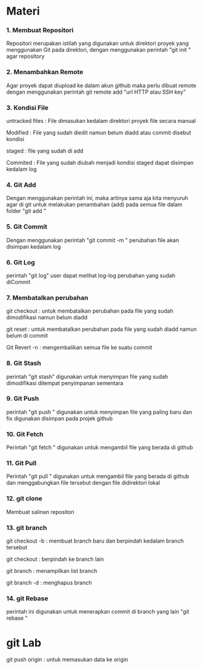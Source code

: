 # Materi

### 1. Membuat Repositori
Repositori merupakan istilah yang digunakan untuk direktori proyek yang menggunakan Git pada direktori, dengan menggunakan perintah "git init <nama direktori>" agar repository

### 2. Menambahkan Remote
Agar proyek dapat diupload ke dalam akun github maka perlu dibuat remote dengan menggunakan perintah git remote add "url HTTP atau SSH key"

### 3. Kondisi File
untracked files : File dimasukan kedalam direktori proyek file secara manual

Modified : File yang sudah diedit namun belum diadd atau commit disebut kondisi

staged : file yang sudah di add

Commited : File yang sudah diubah menjadi kondisi staged dapat disimpan kedalam log 

### 4. Git Add
Dengan menggunakan perintah ini, maka artinya sama aja kita menyuruh agar di git untuk melakukan penambahan (add) pada semua file dalam folder "git add <nama file>"

### 5. Git Commit
Dengan menggunakan perintah "git commit -m <nama log>" perubahan file akan disimpan kedalam log

### 6. Git Log
perintah "git log" user dapat melihat log-log perubahan yang sudah diCommit

### 7. Membatalkan perubahan
git checkout <nama file> : untuk membatalkan perubahan pada file yang sudah dimodifikasi namun belum diadd

git reset <nama file> : untuk membatalkan perubahan pada file yang sudah diadd namun belum di commit

Git Revert -n <nomor commit> : mengembalikan semua file ke suatu commit

### 8. Git Stash
perintah "git stash" digunakan untuk menyimpan file yang sudah dimodifikasi ditempat penyimpanan sementara

### 9. Git Push
perintah "git push <nama remote> <nama cabang>" digunakan untuk menyimpan file yang paling baru dan fix digunakan disimpan pada projek github


### 10. Git Fetch
Perintah "git fetch <nama remote> <nama cabang>" digunakan untuk mengambil file yang berada di github

### 11. Git Pull
Perintah "git pull <nama remote> <nama cabang>" digunakan untuk mengambil file yang berada di github dan menggabungkan file tersebut dengan file didirektori lokal

### 12. git clone
Membuat salinan repositori

### 13. git branch
git checkout -b <nama-branch> : membuat branch baru dan berpindah kedalam branch tersebut
  
git checkout <branch-name> : berpindah ke branch lain
  
git branch : menampilkan list branch

git branch -d <branch-name> : menghapus branch

### 14. git Rebase
perintah ini digunakan untuk menerapkan commit di branch yang lain "git rebase <nama branch>"

# git Lab
git push origin <nama feature> : untuk memasukan data ke origin
